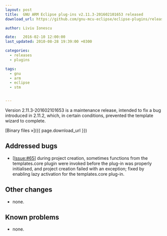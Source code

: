 ```yaml
---
layout: post
title:  GNU ARM Eclipse plug-ins v2.11.3-201602101653 released
download_url: https://github.com/gnu-mcu-eclipse/eclipse-plugins/releases/tag/v2.11.3-201602101653

author: Liviu Ionescu

date:   2016-02-10 12:00:00
last_updated: 2010-08-28 19:39:00 +0300

categories:
  - releases
  - plugins

tags:
  - gnu
  - arm
  - eclipse
  - stm


---
```


Version 2.11.3-201602101653 is a maintenance release, intended to fix a bug introduced in 2.11.2, which, in certain conditions, prevented the template wizard to complete.

[Binary files »]({{ page.download_url }})

## Addressed bugs

- [[Issue:#65](https://github.com/gnu-mcu-eclipse/eclipse-plugins/issues/65)] during project creation, sometimes functions from the templates.core plugin were invoked before the plug-in was properly initialised, and project creation failed with an exception; fixed by enabling lazy activation for the templates.core plug-in.

## Other changes

- none.

## Known problems

- none.
